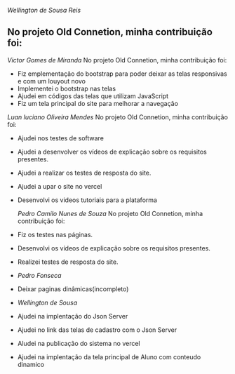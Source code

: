 *Wellington de Sousa Reis*

No projeto Old Connetion, minha contribuição foi:
- 

*Victor Gomes de Miranda*
No projeto Old Connetion, minha contribuição foi:
- Fiz emplementação do bootstrap para poder deixar as telas responsivas e com um louyout novo
- Implementei o bootstrap nas telas
- Ajudei em códigos das telas que utilizam JavaScript
- Fiz um tela principal do site para melhorar a navegação

 *Luan luciano Oliveira Mendes*
No projeto Old Connetion, minha contribuição foi:
- Ajudei nos testes de software
- Ajudei a desenvolver os vídeos de explicação sobre os requisitos presentes.
- Ajudei a realizar os testes de resposta do site.
- Ajudei a upar o site no vercel

- Desenvolvi os videos tutoriais para a plataforma

  *Pedro Camilo Nunes de Souza*
No projeto Old Connetion, minha contribuição foi:
- Fiz os testes nas páginas.
- Desenvolvi os vídeos de explicação sobre os requisitos presentes.
- Realizei testes de resposta do site.

- *Pedro Fonseca*
- Deixar paginas dinâmicas(incompleto)


- *Wellington de Sousa*
- Ajudei na implentação do Json Server
- Ajudei no link das telas de cadastro com o Json Server
- Aludei na publicação do sistema no vercel
- Ajudei na implentação da tela principal de Aluno com conteudo dinamico
  
  
